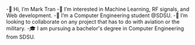 -👋 Hi, I’m Mark Tran
-👀 I’m interested in Machine Learning, RF signals, and Web development.
-🌱 I’m a Computer Engineering student @SDSU.
-💞️ I’m looking to collaborate on any project that has to do with aviation or the military. 
-🎓 I am pursuing a bachelor's degree in Computer Engineering from SDSU.
